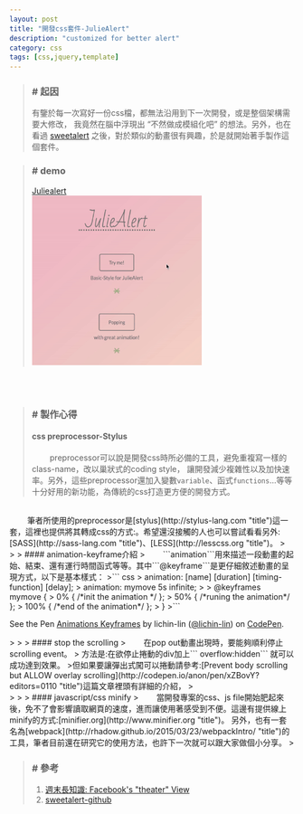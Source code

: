 ```yaml
---
layout: post
title: "開發css套件-JulieAlert"
description: "customized for better alert"
category: css
tags: [css,jquery,template]
---
```

>### # 起因
>   有鑒於每一次寫好一份css檔，都無法沿用到下一次開發，或是整個架構需要大修改，
>	我竟然在腦中浮現出 “不然做成模組化吧” 的想法。另外，也在看過 [sweetalert](http://t4t5.github.io/sweetalert/ "title")
>   之後，對於類似的動畫很有興趣，於是就開始著手製作這個套件。
>
<div class="paragraph-seperate"></div>

>### # demo
>    [Juliealert](http://lichin.me/Juliealert "Title")
>    <br><img src="https://raw.githubusercontent.com/lichin-lin/Juliealert/master/JulieAlert.gif" width="300" height="300" />
<br>
<br>

>### # 製作心得
>
>
> #### css preprocessor-Stylus
>  &nbsp;&nbsp;&nbsp;&nbsp;&nbsp;&nbsp;&nbsp;&nbsp;preprocessor可以說是開發css時所必備的工具，避免重複寫一樣的class-name，改以巢狀式的coding style，
>  讓開發減少複雜性以及加快速率。另外，這些preprocessor還加入變數```variable```、函式```functions```...等等十分好用的新功能，為傳統的css打造更方便的開發方式。
<br>
&nbsp;&nbsp;&nbsp;&nbsp;&nbsp;&nbsp;&nbsp;&nbsp;筆者所使用的preprocessor是[stylus](http://stylus-lang.com "title")這一套，這裡也提供將其轉成css的方式:。希望還沒接觸的人也可以嘗試看看另外:[SASS](http://sass-lang.com "title")、[LESS](http://lesscss.org "title")。
> <br>
>
> #### animation-keyframe介紹
>&nbsp;&nbsp;&nbsp;&nbsp;&nbsp;&nbsp;&nbsp;&nbsp;```animation```用來描述一段動畫的起始、結束、還有運行時間函式等等。其中```@keyframe```是更仔細敘述動畫的呈現方式，以下是基本樣式：
>``` css
>	animation: [name] [duration] [timing-function] [delay];
>	animation: mymove 5s infinite;
>	
>	@keyframes mymove {
>       0%   { /*init the animation */ };
>       50%  { /*runing the animation*/ };
>       100% { /*end of the animation*/ };
>	}
>```
<p data-height="268" data-theme-id="0" data-slug-hash="mPWROZ" data-default-tab="result" data-user="lichin-lin" class="codepen">See the Pen <a href="http://codepen.io/lichin-lin/pen/mPWROZ/">Animations Keyframes</a> by lichin-lin (<a href="http://codepen.io/lichin-lin">@lichin-lin</a>) on <a href="http://codepen.io">CodePen</a>.</p>
<script async src="//assets.codepen.io/assets/embed/ei.js"></script>
>
>	
> #### stop the scrolling
>&nbsp;&nbsp;&nbsp;&nbsp;&nbsp;&nbsp;&nbsp;&nbsp;在pop out動畫出現時，要能夠順利停止scrolling event。
> 方法是:在欲停止捲動的div加上``` overflow:hidden``` 就可以成功達到效果。
>但如果要讓彈出式闖可以捲動請參考:[Prevent body scrolling but ALLOW overlay scrolling](http://codepen.io/anon/pen/xZBovY?editors=0110 "title")這篇文章裡頭有詳細的介紹，
> <br>
> 
>
> #### javascript/css minify
>&nbsp;&nbsp;&nbsp;&nbsp;&nbsp;&nbsp;&nbsp;&nbsp;當開發專案的css、js file開始肥起來後，免不了會影響讀取網頁的速度，進而讓使用著感受到不便。這邊有提供線上minify的方式:[minifier.org](http://www.minifier.org "title")。
另外，也有一套名為[webpack](http://rhadow.github.io/2015/03/23/webpackIntro/ "title")的工具，筆者目前還在研究它的使用方法，也許下一次就可以跟大家做個小分享。
> 


>### # 參考
>1.    [週末長知識: Facebook's "theater" View](http://pymaster.logdown.com/post/238286-weekend-long-knowledge-facebooks-theater-view/ "Title")
>2.    [sweetalert-github](https://github.com/t4t5/sweetalert "Title")
